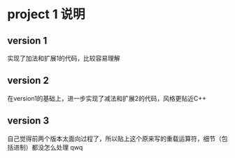 # project 1 说明

## version 1
实现了加法和扩展1的代码，比较容易理解

## version 2
在version1的基础上，进一步实现了减法和扩展2的代码，风格更贴近C++

## version 3
自己觉得前两个版本太面向过程了，所以贴上这个原来写的重载运算符，细节（包括进制）都没怎么处理 qwq

